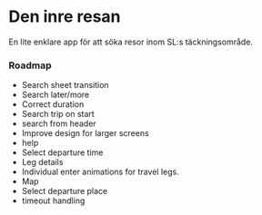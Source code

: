 # Den inre resan

En lite enklare app för att söka resor inom SL:s täckningsområde.


### Roadmap

- Search sheet transition
- Search later/more
- Correct duration
- Search trip on start
- search from header
- Improve design for larger screens
- help
- Select departure time
- Leg details
- Individual enter animations for travel legs.
- Map
- Select departure place
- timeout handling